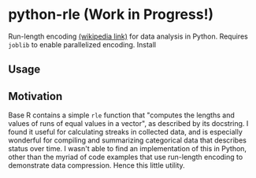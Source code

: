 # python-rle (Work in Progress!)

Run-length encoding [(wikipedia link)](https://en.wikipedia.org/wiki/Run-length_encoding) for data analysis in Python. Requires `joblib` to enable parallelized encoding. Install 

<!-- TODO: Include installation on pip and also dependencies--> 

## Usage

<!-- TODO: Simple code example will do! Takes any iterable as input: tuples, lists, and most importantly for data people, pd Series-->
<!-- TODO: Comment on using mp_encode when dealing w/ really big lists -->

## Motivation

Base R contains a simple `rle` function that "computes the lengths and values of runs of equal values in a vector", as described by its docstring. I found it useful for calculating streaks in collected data, and is especially wonderful for compiling and summarizing categorical data that describes status over time. I wasn't able to find an implementation of this in Python, other than the myriad of code examples that use run-length encoding to demonstrate data compression. Hence this little utility.

<!--
## Reference to `rle` in R

Literally just implementing the following! Probably with more bells and whistles.

``` r
> rle
function (x) 
{
    if (!is.vector(x) && !is.list(x)) 
        stop("'x' must be a vector of an atomic type")
    n <- length(x)
    if (n == 0L) 
        return(structure(list(lengths = integer(), values = x), 
            class = "rle"))
    y <- x[-1L] != x[-n]
    i <- c(which(y | is.na(y)), n)
    structure(list(lengths = diff(c(0L, i)), values = x[i]), 
        class = "rle")
} 
```

-->

